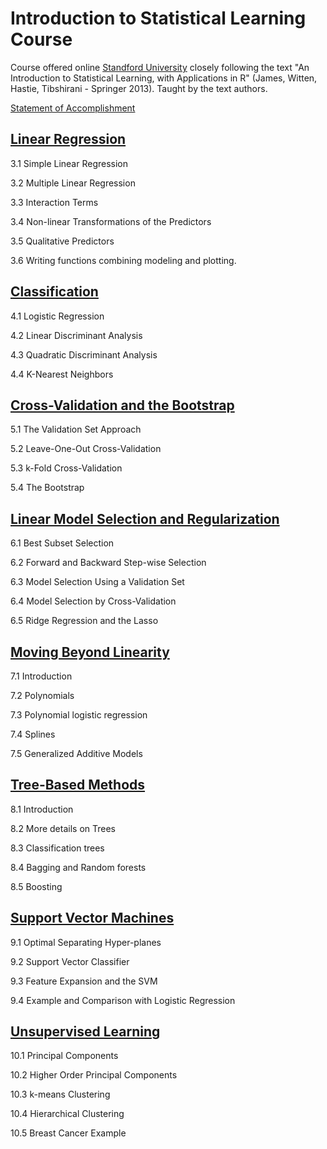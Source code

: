 # Introduction to Statistical Learning Course

Course offered online [Standford University](https://lagunita.stanford.edu) closely following the text "An Introduction to Statistical Learning, with Applications in R" (James, Witten, Hastie, Tibshirani - Springer 2013). Taught by the text authors.

[Statement of Accomplishment](https://github.com/JustinMShea/Statistical-Learning/blob/master/ISLR-Statement-of-Accomplishment.pdf)


## [Linear Regression](https://github.com/JustinMShea/Statistical-Learning/blob/master/R/03-LinearRegression.pdf)

3.1 Simple Linear Regression 

3.2 Multiple Linear Regression

3.3 Interaction Terms

3.4 Non-linear Transformations of the Predictors

3.5 Qualitative Predictors

3.6 Writing functions combining modeling and plotting.

## [Classification](https://github.com/JustinMShea/Statistical-Learning/blob/master/R/04-Classification.pdf)

4.1 Logistic Regression 

4.2 Linear Discriminant Analysis

4.3 Quadratic Discriminant Analysis

4.4 K-Nearest Neighbors


## [Cross-Validation and the Bootstrap](https://github.com/JustinMShea/Statistical-Learning/blob/master/R/05-CV-Resampling-Methods.pdf)

5.1 The Validation Set Approach

5.2 Leave-One-Out Cross-Validation   

5.3 k-Fold Cross-Validation

5.4 The Bootstrap


## [Linear Model Selection and Regularization](https://github.com/JustinMShea/Statistical-Learning/blob/master/R/06-Model-Selection.pdf)

6.1 Best Subset Selection 

6.2 Forward and Backward Step-wise Selection  

6.3 Model Selection Using a Validation Set

6.4 Model Selection by Cross-Validation

6.5 Ridge Regression and the Lasso

## [Moving Beyond Linearity](https://github.com/JustinMShea/Statistical-Learning/blob/master/R/07-Nonlinear.pdf)

7.1 Introduction

7.2 Polynomials

7.3 Polynomial logistic regression

7.4 Splines

7.5 Generalized Additive Models

## [Tree-Based Methods](https://github.com/JustinMShea/Statistical-Learning/blob/master/R/08-Trees.pdf)

8.1 Introduction

8.2 More details on Trees

8.3 Classification trees

8.4 Bagging and Random forests

8.5 Boosting

## [Support Vector Machines](https://github.com/JustinMShea/Statistical-Learning/blob/master/R/09-SVM.pdf)

9.1 Optimal Separating Hyper-planes

9.2 Support Vector Classifier

9.3 Feature Expansion and the SVM

9.4 Example and Comparison with Logistic Regression

## [Unsupervised Learning](https://github.com/JustinMShea/Statistical-Learning/blob/master/R/10-Unsupervised.pdf)

10.1 Principal Components

10.2 Higher Order Principal Components

10.3 k-means Clustering

10.4 Hierarchical Clustering

10.5 Breast Cancer Example




